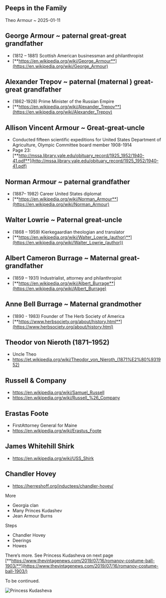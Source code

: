 ## Peeps in the Family

Theo Armour \~ 2025-01-11

## George Armour \~ paternal great-great grandfather

* (1812 – 1881) Scottish American businessman and philanthropist
* [**https://en.wikipedia.org/wiki/George_Armour**](https://en.wikipedia.org/wiki/George_Armour)

## Alexander Trepov \~ paternal (maternal ) great-great grandfather

* (1862-1928) Prime Minister of the Russian Empire
* [**https://en.wikipedia.org/wiki/Alexander_Trepov**](https://en.wikipedia.org/wiki/Alexander_Trepov)

## Allison Vincent Armour \~ Great-great-uncle

* Conducted fifteen scientific expeditions for United States Department of Agriculture, Olympic Committee board member 1908-1914
* Page 23: [**http://mssa.library.yale.edu/obituary_record/1925_1952/1940-41.pdf**](http://mssa.library.yale.edu/obituary_record/1925_1952/1940-41.pdf)

## Norman Armour \~ paternal grandfather

* (1887– 1982) Career United States diplomat
* [**https://en.wikipedia.org/wiki/Norman_Armour**](https://en.wikipedia.org/wiki/Norman_Armour)

## Walter Lowrie \~ Paternal great-uncle

* (1868 – 1959) Kierkegaardian theologian and translator
* [**https://en.wikipedia.org/wiki/Walter_Lowrie_(author)**](https://en.wikipedia.org/wiki/Walter_Lowrie_(author))

## Albert Cameron Burrage \~ Maternal great-grandfather

* (1859 – 1931) Industrialist, attorney and philanthropist
* [**https://en.wikipedia.org/wiki/Albert_Burrage**](https://en.wikipedia.org/wiki/Albert_Burrage)

## Anne Bell Burrage \~ Maternal grandmother

* (1890 - 1983) Founder of The Herb Society of America
* [**https://www.herbsociety.org/about/history.html**](https://www.herbsociety.org/about/history.html)

## Theodor von Nieroth (1871–1952)

* Uncle Theo
* https://et.wikipedia.org/wiki/Theodor_von_Nieroth_(1871%E2%80%931952)

## Russell & Company

 * https://en.wikipedia.org/wiki/Samuel_Russell
 * https://en.wikipedia.org/wiki/Russell_%26_Company

## Erastas Foote

* FirstAttorney General for Maine
* https://en.wikipedia.org/wiki/Erastus_Foote


## James Whitehill Shirk

* https://en.wikipedia.org/wiki/USS_Shirk


## Chandler Hovey

* https://herreshoff.org/inductees/chandler-hovey/

More

* Georgia clan
* Many Princes Kudashev
* Jean Armour Burns

Steps

* Chandler Hovey
* Deerings
* Howes

There’s more. See Princess Kudasheva on next page
[**https://www.thevintagenews.com/2019/07/16/romanov-costume-ball-1903/**](https://www.thevintagenews.com/2019/07/16/romanov-costume-ball-1903/)

To be continued.

![Princess Kudasheva](media/54eb51c30a501782e9cfcff61362931a.jpeg)

